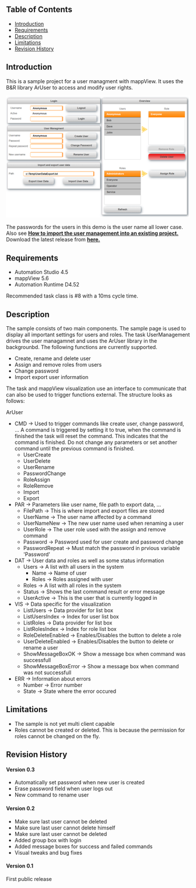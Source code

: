 ## Table of Contents
* [Introduction](#Introduction)
* [Requirements](#Requirements)
* [Description](#Description)
* [Limitations](#Limitations)
* [Revision History](#Revision-History)

<a name="Introduction"></a>
## Introduction
This is a sample project for a user managment with mappView. It uses the B&R library ArUser to access and modify user rights.

![](Logical/mappView/Resources/Media/screenshot.png)

The passwords for the users in this demo is the user name all lower case. Also see [**How to import the user management into an existing project.**](Logical/UserManagement/HowToImport.pdf) Download the latest release from [**here.**](https://github.com/stephan1827/mappView-User/archive/V0.3.zip)

<a name="Requirements"></a>
## Requirements
* Automation Studio 4.5
* mappView 5.6
* Automation Runtime D4.52

Recommended task class is #8 with a 10ms cycle time.

<a name="Description"></a>
## Description
The sample consists of two main components. The sample page is used to display all important settings for users and roles. The task UserManagement drives the user managamnet and uses the ArUser library in the backgrounbd. The following functions are currently supported.

* Create, rename and delete user
* Assign and remove roles from users
* Change password
* Import export user information


The task and mappView visualization use an interface to communicate that can also be used to trigger functions external. The structure looks as follows:

ArUser
* CMD -> Used to trigger commands like create user, change password, ... A command is triggered by setting it to true, when the command is finished the task will reset the command. This indicates that the command is finished. Do not change any parameters or set another command until the previous command is finished.
  * UserCreate
  * UserDelete
  * UserRename
  * PasswordChange
  * RoleAssign
  * RoleRemove
  * Import
  * Export
* PAR -> Parameters like user name, file path to export data, ...
  * FilePath -> This is where import and export files are stored
  * UserName -> The user name affected by a command
  * UserNameNew -> The new user name used when renaming a user
  * UserRole -> The user role used with the assign and remove command
  * Password -> Password used for user create and password change
  * PasswordRepeat -> Must match the password in prvious variable 'Password'
* DAT -> User data and roles as well as some status information
  * Users -> A list with all users in the system
    * Name -> Name of user
    * Roles -> Roles assigned with user
  * Roles -> A list with all roles in the system
  * Status -> Shows the last command result or error message
  * UserActive -> This is the user that is currently logged in
* VIS -> Data specific for the visualization
  * ListUsers -> Data provider for list box
  * ListUsersIndex -> Index for user list box
  * ListRoles -> Data provider for list box
  * ListRolesIndex -> Index for role list box
  * RoleDeleteEnabled -> Enables/Disables the button to delete a role
  * UserDeleteEnabled -> Enables/Disables the button to delete or rename a user
  * ShowMessageBoxOK -> Show a message box when command was successfull
  * ShowMessageBoxError -> Show a message box when command was not successfull
* ERR -> Information about errors
  * Number -> Error number
  * State -> State where the error occured

<a name="Limitations"></a>
## Limitations
* The sample is not yet multi client capable
* Roles cannot be created or deleted. This is because the permission for roles cannot be changed on the fly.

<a name="Revision-History"></a>
## Revision History

#### Version 0.3
- Automatically set password when new user is created
- Erase password field when user logs out
- New command to rename user

#### Version 0.2
- Make sure last user cannot be deleted
- Make sure last user cannot delete himself
- Make sure last user cannot be deleted
- Added group box with login
- Added message boxes for success and failed commands
- Visual tweaks and bug fixes

#### Version 0.1
First public release
